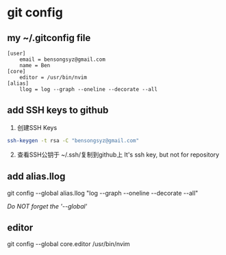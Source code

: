 # git config

## my ~/.gitconfig file

```config
[user]
	email = bensongsyz@gmail.com
	name = Ben
[core]
	editor = /usr/bin/nvim
[alias]
	llog = log --graph --oneline --decorate --all
```

## add SSH keys to github

1. 创建SSH Keys
```sh
ssh-keygen -t rsa -C "bensongsyz@gmail.com"
```
2. 查看SSH公钥于 ~/.ssh/复制到github上
	It's ssh key, but not for repository

## add alias.llog

git config --global alias.llog "log --graph --oneline --decorate --all"

*Do NOT forget the '--global'*

## editor

git config --global core.editor /usr/bin/nvim
